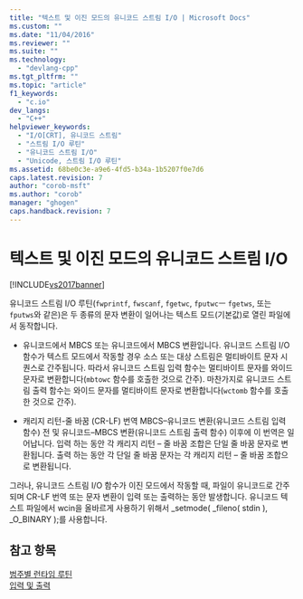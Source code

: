 ```yaml
---
title: "텍스트 및 이진 모드의 유니코드 스트림 I/O | Microsoft Docs"
ms.custom: ""
ms.date: "11/04/2016"
ms.reviewer: ""
ms.suite: ""
ms.technology: 
  - "devlang-cpp"
ms.tgt_pltfrm: ""
ms.topic: "article"
f1_keywords: 
  - "c.io"
dev_langs: 
  - "C++"
helpviewer_keywords: 
  - "I/O[CRT], 유니코드 스트림"
  - "스트림 I/O 루틴"
  - "유니코드 스트림 I/O"
  - "Unicode, 스트림 I/O 루틴"
ms.assetid: 68be0c3e-a9e6-4fd5-b34a-1b5207f0e7d6
caps.latest.revision: 7
author: "corob-msft"
ms.author: "corob"
manager: "ghogen"
caps.handback.revision: 7
---
```

# 텍스트 및 이진 모드의 유니코드 스트림 I/O
[!INCLUDE[vs2017banner](../assembler/inline/includes/vs2017banner.md)]

유니코드 스트림 I\/O 루틴\(`fwprintf`, `fwscanf`, `fgetwc`, `fputwc`ㅡ `fgetws`, 또는 `fputws`와 같은\)은 두 종류의 문자 변환이 일어나는 텍스트 모드\(기본값\)로 열린 파일에서 동작합니다.  
  
-   유니코드에서 MBCS 또는 유니코드에서 MBCS 변환입니다.  유니코드 스트림 I\/O 함수가 텍스트 모드에서 작동할 경우 소스 또는 대상 스트림은 멀티바이트 문자 시퀀스로 간주됩니다.  따라서 유니코드 스트림 입력 함수는 멀티바이트 문자를 와이드 문자로 변환합니다\(`mbtowc` 함수를 호출한 것으로 간주\).  마찬가지로 유니코드 스트림 출력 함수는 와이드 문자를 멀티바이트 문자로 변환합니다\(`wctomb` 함수를 호출한 것으로 간주\).  
  
-   캐리지 리턴\-줄 바꿈 \(CR\-LF\) 번역  MBCS–유니코드 변환\(유니코드 스트림 입력 함수\) 전 및 유니코드–MBCS 변환\(유니코드 스트림 출력 함수\) 이후에 이 번역은 일어납니다.  입력 하는 동안 각 캐리지 리턴 – 줄 바꿈 조합은 단일 줄 바꿈 문자로 변환됩니다.  출력 하는 동안 각 단일 줄 바꿈 문자는 각 캐리지 리턴 – 줄 바꿈 조합으로 변환됩니다.  
  
 그러나, 유니코드 스트림 I\/O 함수가 이진 모드에서 작동할 때, 파일이 유니코드로 간주되며 CR\-LF 번역 또는 문자 변환이 입력 또는 출력하는 동안 발생합니다.  유니코드 텍스트 파일에서 wcin을 올바르게 사용하기 위해서 \_setmode\( \_fileno\( stdin \), \_O\_BINARY \);를 사용합니다.  
  
## 참고 항목  
 [범주별 런타임 루틴](../c-runtime-library/run-time-routines-by-category.md)   
 [입력 및 출력](../c-runtime-library/input-and-output.md)